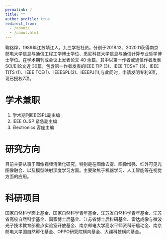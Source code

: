 ```yaml
---
permalink: /
title: ""
author_profile: true
redirect_from: 
  - /about/
  - /about.html
---
```


鞠铭烨，1989年江苏靖江人，九三学社社员。分别于2018.12、2020.11获得南京邮电大学信息与通信工程工学博士学位、悉尼科技大学信息与通信计算专业哲学博士学位。在学术期刊或会议上发表论文 40 余篇，其中以第一作者或通信作者发表 SCI/EI论文近 30篇，包含第一作者发表的IEEE TIP (3)、IEEE TCSVT (3)、IEEE TITS (1)、IEEE TCE(1)、IEEESPL(2)、IEEEPJ(1);与此同时，申请发明专利9项，现已授权7项。

学术兼职
======
1. 学术期刊IEEESPL副主编
1. IEEE OJSP 紧急副主编
1. Electronics 客座主编

研究方向
======
目前主要从事于图像视频清晰化研究，特别是在图像去雾、图像增强、红外可见光图像融合、以及模型映射深度学习方面。主要聚焦于机器学习、人工智能等在视觉方面的应用。

科研项目
======
国家自然科学面上基金、国家自然科学青年基金、江苏省自然科学青年基金、江苏省高校自然科学基金、国家博士后基金、江苏省博士后科研基金、雷达成像与微波光子技术教育部重点实验室开放基金、南京邮电大学高水平师资科研启动金、南京邮电大学国自然孵化基金、OPPO研究院横向基金、大疆科技横向基金。
